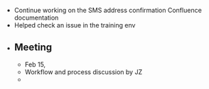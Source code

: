 - Continue working on the SMS address confirmation Confluence documentation
- Helped check an issue in the training env
- ## Meeting
	- Feb 15,
	- Workflow and process discussion by JZ
	-